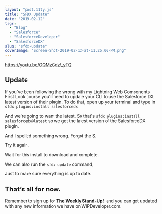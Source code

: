 ```yaml
---
layout: "post.11ty.js"
title: "SFDX Update"
date: "2019-02-12"
tags: 
  - "Blog"
  - "Salesforce"
  - "SalesforceDeveloper"
  - "SalesforceDX"
slug: "sfdx-update"
coverImage: "Screen-Shot-2019-02-12-at-11.25.00-PM.png"
---
```


https://youtu.be/OQMzGdz\_yTQ

## Update

If you've been following the wrong with my Lightning Web Components First Look course you'll need to update your CLI to use the Salesforce DX latest version of their plugin. To do that, open up your terminal and type in `sfdx plugins:install salesforcedx`

And we're going to want the latest. So that's `sfdx plugins:install salesforcedx@latest` so we get the latest version of the SalesforceDX plugin.

And I spelled something wrong. Forgot the S.

Try it again.

Wait for this install to download and complete.

We can also run the `sfdx update` command,

Just to make sure everything is up to date.

## That’s all for now.

Remember to sign up for **[The Weekly Stand-Up!](https://wipdeveloper.wpcomstaging.com/newsletter/)**  and you can get updated with any new information we have on WIPDeveloper.com.
